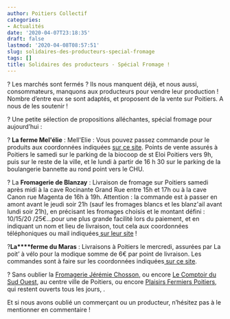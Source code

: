```yaml
---
author: Poitiers Collectif
categories:
- Actualités
date: '2020-04-07T23:18:35'
draft: false
lastmod: '2020-04-08T08:57:51'
slug: solidaires-des-producteurs-special-fromage
tags: []
title: Solidaires des producteurs - Spécial Fromage !
---
```


? Les marchés sont fermés ? Ils nous manquent déjà, et nous aussi, consommateurs, manquons aux producteurs pour vendre leur production ! Nombre d’entre eux se sont adaptés, et proposent de la vente sur Poitiers. A nous de les soutenir !

? Une petite sélection de propositions alléchantes, spécial fromage pour aujourd’hui :

? **La ferme Mel'élie** : Mell'Elie : Vous pouvez passez commande pour le produits aux coordonnées indiquées [sur ce site](http://routedesfromagesdechevre.fr/la-Ferme-du-Mel-elie). Points de vente assurés à Poitiers le samedi sur le parking de la biocoop de st Eloi Poitiers vers 9h, puis sur le reste de la ville, et le lundi à partir de 16 h 30 sur le parking de la boulangerie bannette au rond point vers le CHU. 

? La **Fromagerie de Blanzay** : Livraison de fromage sur Poitiers samedi après midi à la cave Rocinante Grand Rue entre 15h et 17h ou à la cave Canon rue Magenta de 16h à 19h. Attention : la commande est à passer en amont avant le jeudi soir 21h (sauf les fromages blancs et les blanz'ail avant lundi soir 21h), en précisant les fromages choisis et le montant défini : 10/15/20 /25€...pour une plus grande facilité lors du paiement, et en indiquant un nom et lieu de livraison, tout cela aux coordonnées téléphoniques ou mail indiquées[ sur leur site](http://www.fromagerie-blanzay.fr/) !

?**La****ferme du Maras** : Livraisons à Poitiers le mercredi, assurées par La poit’ à vélo pour la modique somme de 6€ par point de livraison. Les commandes sont à faire sur les coordonnées indiquées[ sur ce site](http://routedesfromagesdechevre.fr/La-Ferme-du-Maras). 

?️ Sans oublier la [Fromagerie Jérémie Chosson](http://www.fromageriejeremiechosson.fr/), ou encore [Le Comptoir du Sud Ouest](https://www.petitfute.com/v32643-poitiers-86000/c650-produits-gourmands-vins/c1104-epicerie/c655-epicerie-fine/1610857-le-comptoir-du-sud-ouest.html), au centre ville de Poitiers, ou encore [Plaisirs Fermiers Poitiers](https://www.plaisirs-fermiers.fr/magasin-plaisirs-fermiers-poitiers-sud/), qui restent ouverts tous les jours, .

Et si nous avons oublié un commerçant ou un producteur, n’hésitez pas à le mentionner en commentaire !
